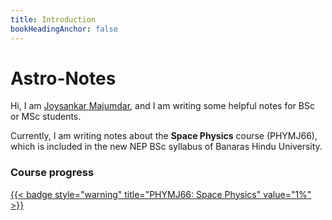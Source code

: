 ```yaml
---
title: Introduction
bookHeadingAnchor: false
---
```


<div class="book-hero">

# Astro-Notes


Hi, I am [Joysankar Majumdar](https://joysankar-astro.github.io/), and I am writing some helpful notes for BSc or MSc students.

Currently, I am writing notes about the **Space Physics** course (PHYMJ66), which is included in the new NEP BSc syllabus of Banaras Hindu University.

### Course progress

[{{< badge style="warning" title="PHYMJ66: Space Physics" value="1%" >}}](/astro-notes/docs/phymj66-space-physics/)
</div>
